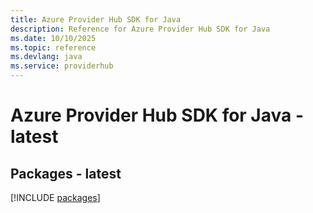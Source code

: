 ```yaml
---
title: Azure Provider Hub SDK for Java
description: Reference for Azure Provider Hub SDK for Java
ms.date: 10/10/2025
ms.topic: reference
ms.devlang: java
ms.service: providerhub
---
```

# Azure Provider Hub SDK for Java - latest
## Packages - latest
[!INCLUDE [packages](provider-hub-index.md)]